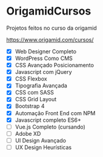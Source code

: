 # OrigamidCursos
Projetos feitos no curso da origamid

https://www.origamid.com/cursos/

- [x] Web Designer Completo
- [x] WordPress Como CMS
- [x] CSS Avançado Posicionamento
- [x] Javascript com jQuery
- [x] CSS Flexbox
- [x] Tipografia Avançada
- [x] CSS com SASS
- [x] CSS Grid Layout
- [x] Bootstrap 4
- [x] Automação Front End com NPM
- [x] Javascript completo ES6+
- [ ] Vue.js Completo (cursando)
- [ ] Adobe XD
- [ ] UI Design Avançado
- [ ] UX Design Heurísticas

